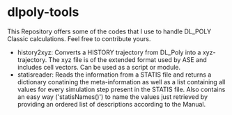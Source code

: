 # dlpoly-tools
This Repository offers some of the codes that I use to handle DL_POLY Classic calculations. Feel free to contribute yours.

- history2xyz: Converts a HISTORY trajectory from DL_Poly into a xyz-trajectory. The xyz file is of the extended format used by ASE and includes cell vectors. Can be used as a script or module.
- statisreader: Reads the information from a STATIS file and returns a dictionary conatining the meta-information as well as a list containing all values for every simulation step present in the STATIS file. Also contains an easy way ('statisNames()') to name the values just retrieved by providing an ordered list of descriptions according to the Manual.
